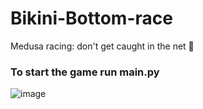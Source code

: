 # Bikini-Bottom-race
Medusa racing: don't get caught in the net 🐙

### To start the game run main.py
![image](https://user-images.githubusercontent.com/55020753/168775552-d63a3b81-ff00-4b6f-b352-38568dba3379.png)
